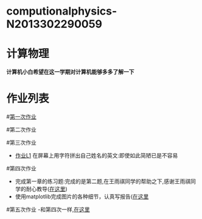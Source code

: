 # computionalphysics-N2013302290059
计算物理
======
**计算机小白希望在这一学期对计算机能够多多了解一下**
# 作业列表

#[第一次作业](https://stackedit.io/editor)

#第二次作业

#第三次作业
- [作业L1](https://github.com/tongqiancao/computionalphysics-N2013302290059/blob/master/homework3.py) 在屏幕上用字符拼出自己姓名的英文:即使如此简陋已是不容易 

#第四次作业
- 完成第一章的练习题:完成的是第二题,在王雨祺同学的帮助之下,感谢王雨祺同学的耐心教导([在这里](https://github.com/tongqiancao/computionalphysics-N2013302290059/blob/master/homework4/homework4.py))
- 使用matplotlib完成图片的各种细节，认真写报告([在这里]()

#第五次作业
-和第四次一样,[在这里](https://www.zybuluo.com/mdeditor#335355-full-reader)

